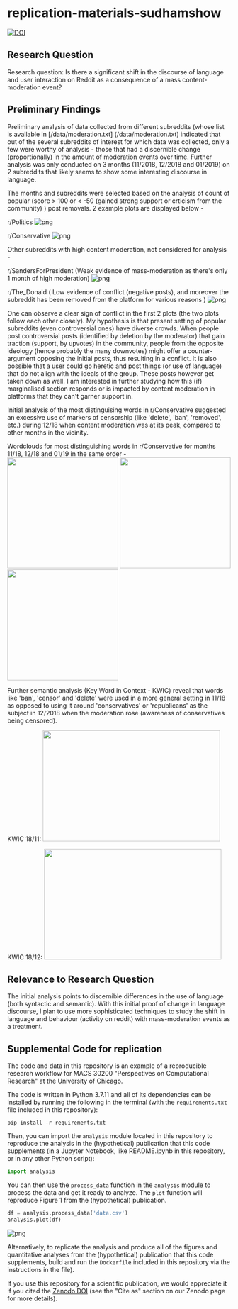 # replication-materials-sudhamshow
[![DOI](https://zenodo.org/badge/DOI/10.5281/zenodo.6429151.svg)](https://doi.org/10.5281/zenodo.6429151)

## Research Question
Research question: Is there a significant shift in the discourse of language and user interaction on Reddit as a consequence of a mass content-moderation event?

## Preliminary Findings
Preliminary analysis of data collected from different subreddits (whose list is available in [/data/moderation.txt]
(/data/moderation.txt) indicated that out of the several subreddits of interest for which data was collected, only a 
few were worthy of analysis - those that had a discernible change (proportionally) in the amount of moderation 
events over time. 
Further analysis was only conducted on 3 months (11/2018, 12/2018 and 01/2019) on 2 subreddits that likely seems to 
show some interesting discourse in language.

The months and subreddits were selected based on the analysis of count of popular (score > 100 or < -50 (gained strong 
support or 
crticism from the community) ) post removals. 2 example plots are displayed below -

r/Politics
![png](findings/Politics.png)

r/Conservative
![png](findings/Conservative.png)

Other subreddits with high content moderation, not considered for analysis -

r/SandersForPresident (Weak evidence of mass-moderation as there's only 1 month of high moderation)
![png](findings/Sanders4Pres.png)

r/The_Donald ( Low evidence of conflict (negative posts), and moreover the subreddit has been removed from the 
platform for various reasons )
![png](findings/The_Donald.png)

One can observe a clear sign of conflict in the first 2 plots (the two plots follow each other closely). My 
hypothesis is that present setting of 
popular subreddits 
(even controversial ones) have diverse crowds. When people post controversial posts (identified by deletion by 
the moderator) that gain traction (support, by upvotes) in the community, people from the opposite ideology (hence 
probably the many downvotes) might offer a counter-argument opposing the initial posts, thus resulting in a conflict.
It is also possible that a user could go heretic and post things (or use of language) that do not align with the 
ideals of the group. These posts however get taken down as well. I am interested in further studying how this
(if) marginalised section responds or is impacted by content moderation in platforms that they can't garner support in.

Initial analysis of the most distinguising words in r/Conservative suggested an excessive use of markers of 
censorship (like 'delete', 'ban', 'removed', etc.) during 12/18 when content moderation was at its peak, compared to 
other months in the vicinity.

Wordclouds for most distinguishing words in r/Conservative for months 11/18, 12/18 and 01/19 in the same order -
<img src="findings/Consv1.png" width="250" height="250"> <img src="findings/Consv2.png" width="250" height="250"> 
<img src="findings/Consv3.png" width="250" height="250">


Further semantic analysis (Key Word in Context - KWIC) reveal that words like 'ban', 'censor' and 'delete' were used 
in a more general setting in 11/18 as opposed to using it around 'conservatives' or 'republicans' as the subject in 
12/2018 when the moderation rose (awareness of conservatives being censored).

KWIC 18/11:
<img src="findings/1811_consv_kwic.png" width="400" height="250">

KWIC 18/12:
<img src="findings/1812_consv_kwic.png" width="400" height="250">

## Relevance to Research Question
The initial analysis points to discernible differences in the use of language (both syntactic and semantic). With 
this initial proof of change in language discourse, I plan to use more sophisticated techniques to study the shift 
in language and behaviour (activity on reddit) with mass-moderation events as a treatment.

## Supplemental Code for replication

The code and data in this repository is an example of a reproducible research workflow for MACS 30200 "Perspectives on Computational Research" at the University of Chicago.

The code is written in Python 3.7.11 and all of its dependencies can be installed by running the following in the 
terminal (with the `requirements.txt` file included in this repository):

```
pip install -r requirements.txt
```

Then, you can import the `analysis` module located in this repository to reproduce the analysis in the (hypothetical) publication that this code supplements (in a Jupyter Notebook, like README.ipynb in this repository, or in any other Python script):


```python
import analysis
```

You can then use the `process_data` function in the `analysis` module to process the data and get it ready to analyze. The `plot` function will reproduce Figure 1 from the (hypothetical) publication.


```python
df = analysis.process_data('data.csv')
analysis.plot(df)
```



![png](README_files/output_3_0.png)



Alternatively, to replicate the analysis and produce all of the figures and quantitative analyses from the (hypothetical) publication that this code supplements, build and run the `Dockerfile` included in this repository via the instructions in the file).

If you use this repository for a scientific publication, we would appreciate it if you cited the [Zenodo DOI](https://doi.org/10.5281/zenodo.6429151) (see the "Cite as" section on our Zenodo page for more details).